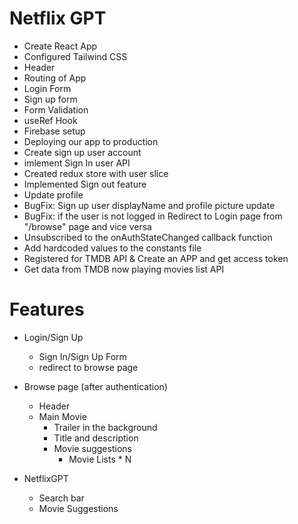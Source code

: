 # Netflix GPT

- Create React App
- Configured Tailwind CSS
- Header
- Routing of App
- Login Form
- Sign up form
- Form Validation
- useRef Hook
- Firebase setup
- Deploying our app to production
- Create sign up user account
- imlement Sign In user API
- Created redux store with user slice
- Implemented Sign out feature
- Update profile
- BugFix: Sign up user displayName and profile picture update
- BugFix: if the user is not logged in Redirect to Login page from "/browse" page and vice versa
- Unsubscribed to the onAuthStateChanged callback function
- Add hardcoded values to the constants file
- Registered for TMDB API & Create an APP and get access token
- Get data from TMDB now playing movies list API

# Features

- Login/Sign Up

  - Sign In/Sign Up Form
  - redirect to browse page

- Browse page (after authentication)

  - Header
  - Main Movie
    - Trailer in the background
    - Title and description
    - Movie suggestions
      - Movie Lists \* N

- NetflixGPT
  - Search bar
  - Movie Suggestions
